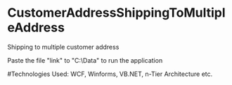 # CustomerAddressShippingToMultipleAddress
Shipping to multiple customer address

Paste the file "link" to "C:\Data\" to run the application

#Technologies Used: WCF, Winforms, VB.NET, n-Tier Architecture etc.
